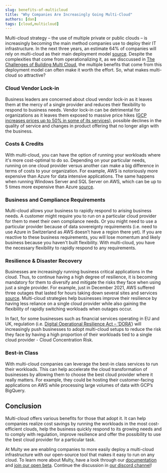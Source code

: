 ```yaml
---
slug: benefits-of-multicloud
title: "Why Companies Are Increasingly Going Multi-Cloud"
authors: [dan]
tags: [cloud,multicloud]
---
```


Multi-cloud strategy – the use of multiple private or public clouds – is increasingly becoming the main method companies use to deploy their IT infrastructure. In the next three years, an estimate 64% of companies will rely on multi-cloud as their main deployment model [source](https://google.com).  Despite the complexities that come from operationalizing it, as we disccussed in [The Challenges of Building Multi Cloud](https://docs.multy.dev/blog/challenges-of-building-multi-cloud/), the multiple benefits that come from this deployment model can often make it worth the effort. So, what makes multi-cloud so attractive?

<!--truncate-->

### Cloud Vendor Lock-in

Business leaders are concerned about cloud vendor lock-in as it leaves them at the mercy of a single provider and reduces their flexibility to respond to business needs. Vendor lock-in can be detrimental for organizations as it leaves them exposed to massive price hikes ([GCP increases prices up to 50% in some of its services](https://techcrunch.com/2022/03/14/inflation-is-real-google-cloud-raises-its-storage-prices/)), possible declines in the quality of service and changes in product offering that no longer align with the business.   

### Costs & Credits

With multi-cloud, you can have the option of running your workloads where it's more cost-optimal to do so. Depending on your particular needs, running on one cloud provider versus another can make a big difference in terms of costs to your organization. For example, AWS is notoriously more expensive than Azure for data intensive applications. The same happens when running Windows Server and SQL Server on AWS, which can be up to 5 times more expensive than Azure [source](https://multy.dev).

### Business and Compliance Requirements

Multi-cloud allows your business to rapidly respond to arising business needs. A customer might require you to run on a particular cloud provider for them to meet their own compliance needs. Or you might need to use a particular provider because of data sovereignty requirements (i.e. need to use Azure in Switzerland as AWS doesn’t have a region there yet). If you are reactive to these business requirements, you will lose momentum and likely business because you haven't built flexibility. With multi-cloud, you have the necessary flexibility to rapidly respond to any requirements.

### Resilience & Disaster Recovery

Businesses are increasingly running business critical applications in the cloud. Thus, to continue having a high degree of resilience, it is becoming mandatory for them to diversify and mitigate the risks they face when using just a single provider. For example, just in December 2021, AWS suffered three outages that lasted for hours taking down several sites and services [source](https://www.zdnet.com/article/aws-suffers-third-outage-of-the-month/).  Multi-cloud strategies help businesses improve their resilience by having less reliance on a single cloud provider while also gaining the flexibility of rapidly switching workloads when outages occur.

In fact, for some businesses such as financial services operating in EU and UK, regulation (i.e. [Digital Operational Resilience Act – ‘DORA’](https://www.consilium.europa.eu/en/press/press-releases/2022/05/11/digital-finance-provisional-agreement-reached-on-dora/)) will increasingly push businesses to adopt multi-cloud setups to reduce the risk they face by having a high proportion of their workloads tied to a single cloud provider - Cloud Concentration Risk.   

### Best-in Class

With multi-cloud companies can leverage the best-in class services to run their workloads. This can help accelerate the cloud transformation of businesses by allowing them to choose the best cloud provider where it really matters. For example, they could be hosting their customer-facing applications on AWS while processing large volumes of data with GCP’s BigQuery.  

## Conclusion

Multi-cloud offers various benefits for those that adopt it. It can help companies realize cost savings by running the workloads in the most cost-efficient clouds, help the business quickly respond to its growing needs and to comply with regulation, improve resilience and offer the possibility to use the best cloud provider for a particular task.

At Multy we are enabling companies to more easily deploy a multi-cloud infrastructure with our open-source tool that makes it easy to run on any cloud. To learn more about Multy, have a look through our [documentation](https://docs.multy.dev/introduction) and [join our open beta](https://multy.dev/#beta). Continue the discussion in [our discord channel](https://discord.com/invite/rgaKXY4tCZ)!
